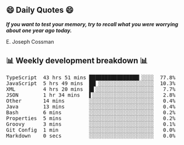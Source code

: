 ## 😄 Daily Quotes 😄

_**If you want to test your memory, try to recall what you were worrying about one year ago today.**_

E. Joseph Cossman



## 📊 Weekly development breakdown 📊

<pre>TypeScript  43 hrs 51 mins ████████████████▎░░░░  77.8%
JavaScript  5 hrs 49 mins  ██▏░░░░░░░░░░░░░░░░░░  10.3%
XML         4 hrs 20 mins  █▌░░░░░░░░░░░░░░░░░░░   7.7%
JSON        1 hr 34 mins   ▌░░░░░░░░░░░░░░░░░░░░   2.8%
Other       14 mins        ░░░░░░░░░░░░░░░░░░░░░   0.4%
Java        13 mins        ░░░░░░░░░░░░░░░░░░░░░   0.4%
Bash        6 mins         ░░░░░░░░░░░░░░░░░░░░░   0.2%
Properties  5 mins         ░░░░░░░░░░░░░░░░░░░░░   0.2%
Groovy      3 mins         ░░░░░░░░░░░░░░░░░░░░░   0.1%
Git Config  1 min          ░░░░░░░░░░░░░░░░░░░░░   0.0%
Markdown    0 secs         ░░░░░░░░░░░░░░░░░░░░░   0.0%</pre>